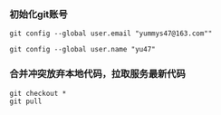 ### 初始化git账号

```git
git config --global user.email "yummys47@163.com""

git config --global user.name "yu47"
```

### 合并冲突放弃本地代码，拉取服务最新代码

```
git checkout *
git pull
```

